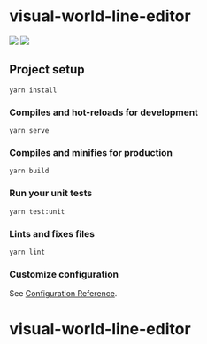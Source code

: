 # visual-world-line-editor
![](https://github.com/zanllp/visual-world-line-editor/workflows/build/badge.svg)
![](https://github.com/zanllp/visual-world-line-editor/workflows/ci/badge.svg)
## Project setup
```
yarn install
```

### Compiles and hot-reloads for development
```
yarn serve
```

### Compiles and minifies for production
```
yarn build
```

### Run your unit tests
```
yarn test:unit
```

### Lints and fixes files
```
yarn lint
```

### Customize configuration
See [Configuration Reference](https://cli.vuejs.org/config/).
# visual-world-line-editor
